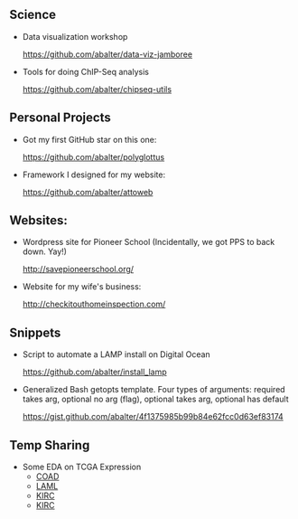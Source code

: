 Science
-----------------

-   Data visualization workshop

    <https://github.com/abalter/data-viz-jamboree>

-   Tools for doing ChIP-Seq analysis

    <https://github.com/abalter/chipseq-utils>
    
Personal Projects
----------------

-   Got my first GitHub star on this one:

    <https://github.com/abalter/polyglottus>
    
-   Framework I designed for my website:    

    <https://github.com/abalter/attoweb>

Websites:
---------

-   Wordpress site for Pioneer School (Incidentally, we got PPS to back
    down. Yay!)

    <http://savepioneerschool.org/>

-   Website for my wife's business:

    <http://checkitouthomeinspection.com/>

Snippets
--------

-   Script to automate a LAMP install on Digital Ocean

    <https://github.com/abalter/install_lamp>

-   Generalized Bash getopts template. Four types of arguments: required
    takes arg, optional no arg (flag), optional takes arg, optional has
    default

    <https://gist.github.com/abalter/4f1375985b99b84e62fcc0d63ef83174>
    
Temp Sharing
------------

-  Some EDA on TCGA Expression
    -  <a href="tcga_sample_counts_EDA_isb-COAD.nb.html" download>COAD</a>
    -  [LAML](http://htmlpreview.github.io/?https://raw.githubusercontent.com/abalter/mywebsite/master/content/tcga_sample_counts_EDA_isb-LAML.nb.html)
    -  [KIRC](http://htmlpreview.github.io/?https://raw.githubusercontent.com/abalter/mywebsite/master/content/tcga_sample_counts_EDA_isb-KIRC.nb.html)
    -  [KIRC](../content/tcga_sample_counts_EDA_isb-KIRC.nb.html)
